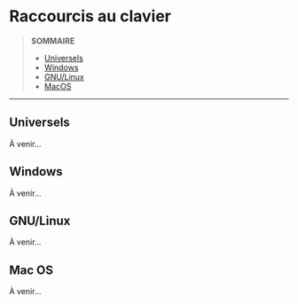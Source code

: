 # Raccourcis au clavier

> **SOMMAIRE**
> + [Universels](#universels)
> + [Windows](#windows)
> + [GNU/Linux](#gnu-linux)
> + [MacOS](#mac-os)

---

## Universels

À venir...

## Windows

À venir...

## GNU/Linux

À venir...

## Mac OS

À venir...
